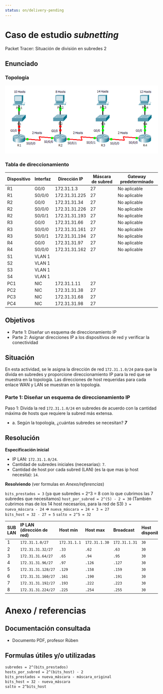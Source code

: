 ```yaml
---
status: on/delivery-pending
---
```


# Caso de estudio *subnetting*

Packet Tracer: Situación de división en subredes 2

## Enunciado

### Topología

![Caso de estudio 2 - topología](../Attachments/2025-09-29_subnetting.png)

### Tabla de direccionamiento

| Dispositivo | Interfaz | Dirección IP | Máscara de subred | Gateway predeterminado |
|-------------|----------|--------------|-------------------|------------------------|
| R1          | G0/0     |  172.31.1.3            |    27               | No aplicable           |
| R1          | S0/0/0   |   172.31.31.225           |   27                | No aplicable           |
| R2          | G0/0     | 172.31.31.34             |   27                | No aplicable           |
| R2          | S0/0/0   |   172.31.31.226           |   27                | No aplicable           |
| R2          | S0/0/1   | 172.31.31.193             | 27                   | No aplicable           |
| R3          | G0/0     |   172.31.31.66           |    27               | No aplicable           |
| R3          | S0/0/0   | 172.31.31.161             | 27                   | No aplicable           |
| R3          | S0/0/1   |  172.31.31.194          | 27                  | No aplicable           |
| R4          | G0/0     |172.31.31.97              |   27                | No aplicable           |
| R4          | S0/0/0   | 172.31.31.162             | 27                  | No aplicable           |
| S1          | VLAN 1   |              |                   |                        |
| S2          | VLAN 1   |              |                   |                        |
| S3          | VLAN 1   |              |                   |                        |
| S4          | VLAN 1   |              |                   |                        |
| PC1         | NIC      |  172.31.1.11          |   27                |                        |
| PC2         | NIC      |   172.31.31.38           |   27                |                        |
| PC3         | NIC      |   172.31.31.68           |    27               |                        |
| PC4         | NIC      |  172.31.31.98            |  27                 |                        |

## Objetivos

- Parte 1: Diseñar un esquema de direccionamiento IP
- Parte 2: Asignar direcciones IP a los dispositivos de red y verificar la conectividad 
  
## Situación

En esta actividad, se le asigna la dirección de red `172.31.1.0/24` para que la divida en subredes y proporcione direccionamiento IP para la red que se muestra en la topología. Las direcciones de host requeridas para cada enlace WAN y LAN se muestran en la topología.

### Parte 1: Diseñar un esquema de direccionamiento IP

Paso 1: Divida la red `172.31.1.0/24` en subredes de acuerdo con la cantidad máxima de hosts que requiere la subred más extensa.

- a. Según la topología, ¿cuántas subredes se necesitan? ***7***

## Resolución

**Especificación inicial**

- IP LAN: `172.31.1.0/24`.
- Cantidad de subredes iniciales (necesarias): `7`.
- Cantidad de host por cada subred (LAN) (es la que mas ip host necesita): `14`.

**Resolviendo** (ver formulas en *Anexo/referencias*)

`bits_prestados = 3` (ya que subredes = 2^3 = 8 con lo que cubrimos las 7 subredes que necesitamos)
`host_por_subred = 2^(5) - 2 = 30` (También cubrimos mas de los 14 host necesarios, para la red de S3)
`3 = nueva_máscara - 24` => `nueva_máscara = 24 + 3 = 27`  
`bits_host = 32 - 27 = 5`
`salto = 2^5 = 32`

|SUB LAN | IP LAN (dirección de red) | Host min | Host max | Broadcast | Host disponibles |
|:--            |:--                        |:--       |:--       |:--        |:-- |      
|1 | `172.31.1.0/27` | `172.31.1.1` | `172.31.1.30` | `172.31.1.31` | `30` |
|2 | `172.31.31.32/27`| `.33`| `.62` | `.63` | `30` |
|3 | `172.31.31.64/27`| `.65`| `.94` | `.95` | `30` |
|4 | `172.31.31.96/27`| `.97`| `.126` | `.127` | `30` |
|5 | `172.31.31.128/27`| `.129`| `.158` | `.159` | `30` |
|6 | `172.31.31.160/27`| `.161`| `.190` | `.191` | `30` |
|7 | `172.31.31.192/27`| `.193`| `.222` | `.223` | `30` |
|8 | `172.31.31.224/27`| `.225`| `.254` | `.255` | `30` |

# Anexo / referencias

## Documentación consultada

- Documento PDF, profesor Rúben

## Formulas útiles y/o utilizadas

```
subredes = 2^(bits_prestados)
hosts_por_subred = 2^(bits_host) - 2
bits_prestados = nueva_máscara - máscara_original
bits_host = 32 - nueva_máscara
salto = 2^bits_host
```
